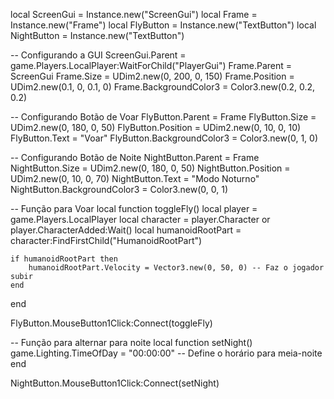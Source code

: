local ScreenGui = Instance.new("ScreenGui")
local Frame = Instance.new("Frame")
local FlyButton = Instance.new("TextButton")
local NightButton = Instance.new("TextButton")

-- Configurando a GUI
ScreenGui.Parent = game.Players.LocalPlayer:WaitForChild("PlayerGui")
Frame.Parent = ScreenGui
Frame.Size = UDim2.new(0, 200, 0, 150)
Frame.Position = UDim2.new(0.1, 0, 0.1, 0)
Frame.BackgroundColor3 = Color3.new(0.2, 0.2, 0.2)

-- Configurando Botão de Voar
FlyButton.Parent = Frame
FlyButton.Size = UDim2.new(0, 180, 0, 50)
FlyButton.Position = UDim2.new(0, 10, 0, 10)
FlyButton.Text = "Voar"
FlyButton.BackgroundColor3 = Color3.new(0, 1, 0)

-- Configurando Botão de Noite
NightButton.Parent = Frame
NightButton.Size = UDim2.new(0, 180, 0, 50)
NightButton.Position = UDim2.new(0, 10, 0, 70)
NightButton.Text = "Modo Noturno"
NightButton.BackgroundColor3 = Color3.new(0, 0, 1)

-- Função para Voar
local function toggleFly()
    local player = game.Players.LocalPlayer
    local character = player.Character or player.CharacterAdded:Wait()
    local humanoidRootPart = character:FindFirstChild("HumanoidRootPart")
    
    if humanoidRootPart then
        humanoidRootPart.Velocity = Vector3.new(0, 50, 0) -- Faz o jogador subir
    end
end

FlyButton.MouseButton1Click:Connect(toggleFly)

-- Função para alternar para noite
local function setNight()
    game.Lighting.TimeOfDay = "00:00:00" -- Define o horário para meia-noite
end

NightButton.MouseButton1Click:Connect(setNight)
